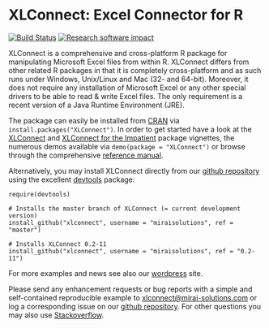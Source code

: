 XLConnect: Excel Connector for R
================================
[![Build Status](https://travis-ci.org/miraisolutions/xlconnect.png?branch=master)](https://travis-ci.org/miraisolutions/xlconnect) [![Research software impact](http://depsy.org/api/package/cran/XLConnect/badge.svg)](http://depsy.org/package/r/XLConnect)

XLConnect is a comprehensive and cross-platform R package for manipulating Microsoft Excel files from within R. XLConnect differs from other related R packages in that it is completely cross-platform and as such runs under Windows, Unix/Linux and Mac (32- and 64-bit). Moreover, it does not require any installation of Microsoft Excel or any other special drivers to be able to read & write Excel files. The only requirement is a recent version of a Java Runtime Environment (JRE).

The package can easily be installed from <a href="http://cran.r-project.org/web/packages/XLConnect">CRAN</a> via `install.packages("XLConnect")`. In order to get started have a look at the <a href="http://cran.r-project.org/web/packages/XLConnect/vignettes/XLConnect.pdf">XLConnect</a> and <a href="http://cran.r-project.org/web/packages/XLConnect/vignettes/XLConnectImpatient.pdf">XLConnect for the Impatient</a> package vignettes, the numerous demos available via `demo(package = "XLConnect")` or browse through the comprehensive <a href="http://cran.r-project.org/web/packages/XLConnect/XLConnect.pdf">reference manual</a>.

Alternatively, you may install XLConnect directly from our <a href="https://github.com/miraisolutions/xlconnect">github repository</a> using the excellent <a href="https://github.com/hadley/devtools">devtools</a> package:

```
require(devtools)

# Installs the master branch of XLConnect (= current development version)
install_github("xlconnect", username = "miraisolutions", ref = "master")

# Installs XLConnect 0.2-11
install_github("xlconnect", username = "miraisolutions", ref = "0.2-11")
```

For more examples and news see also our <a href="http://miraisolutions.wordpress.com/">wordpress</a> site.

Please send any enhancement requests or bug reports with a simple and self-contained reproducible example to <a href="xlconnect@mirai-solutions.com">xlconnect@mirai-solutions.com</a> or log a corresponding issue on our <a href="https://github.com/miraisolutions/xlconnect">github repository</a>.
For other questions you may also use <a href="http://stackoverflow.com/questions/tagged/xlconnect">Stackoverflow</a>.
